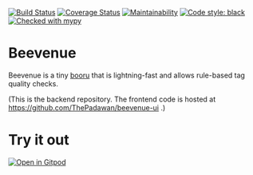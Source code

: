 [![Build Status](https://semaphoreci.com/api/v1/thepadawan/beevenue/branches/master/shields_badge.svg)](https://semaphoreci.com/thepadawan/beevenue)
[![Coverage Status](https://coveralls.io/repos/github/ThePadawan/beevenue/badge.svg?branch=master)](https://coveralls.io/github/ThePadawan/beevenue?branch=master)
[![Maintainability](https://api.codeclimate.com/v1/badges/706629dfd2b009b3ca27/maintainability)](https://codeclimate.com/github/ThePadawan/beevenue/maintainability)
[![Code style: black](https://img.shields.io/badge/code%20style-black-000000.svg)](https://github.com/psf/black)
[![Checked with mypy](http://www.mypy-lang.org/static/mypy_badge.svg)](http://mypy-lang.org/)

# Beevenue
Beevenue is a tiny [booru](https://en.wiktionary.org/wiki/booru) that is lightning-fast and allows rule-based tag quality checks.

(This is the backend repository. The frontend code is hosted at https://github.com/ThePadawan/beevenue-ui .)

# Try it out
[![Open in Gitpod](https://gitpod.io/button/open-in-gitpod.svg)](https://gitpod.io/#https://github.com/ThePadawan/gitpod-beevenue)
